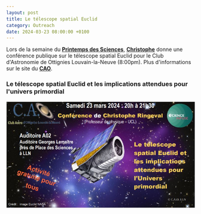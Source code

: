 ```yaml
---
layout: post
title: Le télescope spatial Euclid
category: Outreach
date: 2024-03-23 08:00:00 +0100
---
```


Lors de la semaine du [**Printemps des
Sciences**](https://www.printempsdessciencesucl.be/evenement/7/activite/803),
[**Christophe**](/members/chris.html) donne une conférence publique sur le télescope spatial
Euclid pour le Club d'Astronomie de Ottignies Louvain-la-Neuve
(8:00pm). Plus d'informations sur le site du [**CAO**](http://www.caolln.be/).

### Le télescope spatial Euclid et les implications attendues pour l'univers primordial

![CAO banner](/assets/images/outreach/euclid_cao.jpg)
